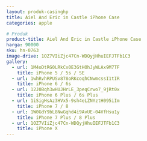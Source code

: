 ```yaml
---
layout: produk-casinghp
title: Aiel And Eric in Castle iPhone Case
categories: apple

# Produk
product-title: Aiel And Eric in Castle iPhone Case
harga: 90000
sku: hn-0763
image-drive: 1OZ7VIiZjc47Cn-WDQyjHhuIEFJTFb1C3
gallery:
  - url: 1M4oDtRG0LRkCx0E3GtHOhJyWLAx9M7TF
    title: iPhone 5 / 5s / SE
  - url: 1whRvhRPUSv878oRKcoqhCNwmcssI1tIR
    title: iPhone 6 / 6s
  - url: 12J0Bqh3wHUJHrLE_3peqCrwo7_9jRt0x
    title: iPhone 6 Plus / 6s Plus
  - url: 1iSigHsAz3HVx5-9sh4eLZNYztH095iIm
    title: iPhone 7 / 8
  - url: 1W0GdY9bL8NwGqhd4i9AvUE-04VfHsu1y
    title: iPhone 7 Plus / 8 Plus
  - url: 1OZ7VIiZjc47Cn-WDQyjHhuIEFJTFb1C3
    title: iPhone X
---
```

